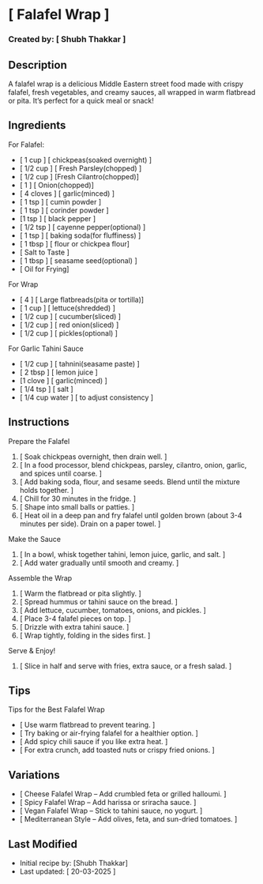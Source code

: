 # [ Falafel Wrap ]
### Created by: [ Shubh Thakkar ]

## Description
A falafel wrap is a delicious Middle Eastern street food made with crispy falafel, fresh vegetables, and creamy sauces, all wrapped in warm flatbread or pita. It’s perfect for a quick meal or snack!

## Ingredients
For Falafel:
- [ 1 cup ] [ chickpeas(soaked overnight) ]
- [ 1/2 cup ] [ Fresh Parsley(chopped) ]
- [ 1/2 cup ] [Fresh Cilantro(chopped)]
- [ 1 ] [ Onion(chopped)]
- [ 4 cloves ] [ garlic(minced) ]
- [ 1 tsp ] [ cumin powder ]
- [ 1 tsp ] [ corinder powder ]
- [1 tsp ] [ black pepper ]
- [ 1/2 tsp ] [ cayenne pepper(optional) ]
- [ 1 tsp ] [ baking soda(for fluffiness) ]
- [ 1 tbsp ] [ flour or chickpea flour]
- [ Salt to Taste ]
- [ 1 tbsp ] [ seasame seed(optional) ]
- [ Oil for Frying]

For Wrap
- [ 4 ] [ Large flatbreads(pita or tortilla)]
- [ 1 cup ] [ lettuce(shredded) ]
- [ 1/2 cup ] [ cucumber(sliced) ]
- [ 1/2 cup ] [ red onion(sliced) ]
- [ 1/2 cup ] [ pickles(optional) ] 

For Garlic Tahini Sauce
- [ 1/2 cup ] [ tahnini(seasame paste) ]
- [ 2 tbsp ] [ lemon juice ]
- [1 clove ] [ garlic(minced) ]
- [ 1/4 tsp ] [ salt ]
- [ 1/4 cup water ] [  to adjust consistency ]

## Instructions
Prepare the Falafel
1. [ Soak chickpeas overnight, then drain well. ]
2. [ In a food processor, blend chickpeas, parsley, cilantro, onion, garlic, and spices until coarse. ]
3. [ Add baking soda, flour, and sesame seeds. Blend until the mixture holds together. ]
4. [ Chill for 30 minutes in the fridge. ]
5. [ Shape into small balls or patties. ]
6. [ Heat oil in a deep pan and fry falafel until golden brown (about 3-4 minutes per side). Drain on a paper towel. ]

Make the Sauce
1. [ In a bowl, whisk together tahini, lemon juice, garlic, and salt. ]
2. [ Add water gradually until smooth and creamy. ]

Assemble the Wrap
1. [ Warm the flatbread or pita slightly. ]
2. [ Spread hummus or tahini sauce on the bread. ]
3. [ Add lettuce, cucumber, tomatoes, onions, and pickles. ]
4. [ Place 3-4 falafel pieces on top. ]
5. [ Drizzle with extra tahini sauce. ]
6. [ Wrap tightly, folding in the sides first. ]

Serve & Enjoy!
1. [ Slice in half and serve with fries, extra sauce, or a fresh salad. ] 


## Tips
Tips for the Best Falafel Wrap
- [ Use warm flatbread to prevent tearing. ]
- [ Try baking or air-frying falafel for a healthier option. ]
- [ Add spicy chili sauce if you like extra heat. ]
- [ For extra crunch, add toasted nuts or crispy fried onions. ]


## Variations
- [ Cheese Falafel Wrap – Add crumbled feta or grilled halloumi. ]
- [ Spicy Falafel Wrap – Add harissa or sriracha sauce. ]
- [ Vegan Falafel Wrap – Stick to tahini sauce, no yogurt. ]
- [ Mediterranean Style – Add olives, feta, and sun-dried tomatoes. ]



## Last Modified
- Initial recipe by: [Shubh Thakkar]
- Last updated: [ 20-03-2025 ] 
